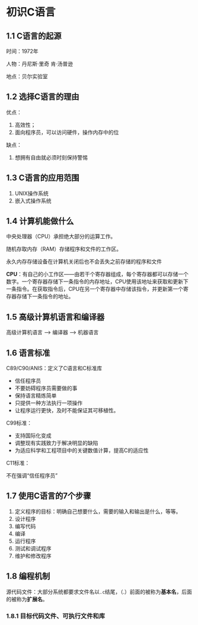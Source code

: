 # 初识C语言

## 1.1 C语言的起源

时间：1972年

人物：丹尼斯·里奇	肯·汤普逊

地点：贝尔实验室

## 1.2 选择C语言的理由

优点：

1. 高效性；
2. 面向程序员，可以访问硬件，操作内存中的位

缺点：

1. 想拥有自由就必须时刻保持警惕

## 1.3 C语言的应用范围

1. UNIX操作系统
2. 嵌入式操作系统

## 1.4 计算机能做什么

中央处理器（CPU）承担绝大部分的运算工作。

随机存取内存（RAM）存储程序和文件的工作区。

永久内存存储设备在计算机关闭后也不会丢失之前存储的程序和文件

**CPU**：有自己的小工作区——由若干个寄存器组成，每个寄存器都可以存储一个数字。一个寄存器存储下一条指令的内存地址，CPU使用该地址来获取和更新下一条指令。在获取指令后，CPU在另一个寄存器中存储该指令，并更新第一个寄存器存储下一条指令的地址。

## 1.5 高级计算机语言和编译器

高级计算机语言 ——> 编译器 ——> 机器语言

## 1.6 语言标准

C89/C90/ANIS：定义了C语言和C标准库

- 信任程序员
- 不要妨碍程序员需要做的事
- 保持语言精炼简单
- 只提供一种方法执行一项操作
- 让程序运行更快，及时不能保证其可移植性。

C99标准：

- 支持国际化变成
- 调整现有实践致力于解决明显的缺陷
- 为适应科学和工程项目中的关键数值计算，提高C的适应性

C11标准：

不在强调“信任程序员”

## 1.7 使用C语言的7个步骤

1. 定义程序的目标：明确自己想要什么，需要的输入和输出是什么，等等。
2. 设计程序
3. 编写代码
4. 编译
5. 运行程序
6. 测试和调试程序
7. 维护和修改程序

## 1.8 编程机制

源代码文件：大部分系统都要求文件名以`.c`结尾，（.）前面的被称为**基本名**，后面的被称为**扩展名**。

### 1.8.1 目标代码文件、可执行文件和库

